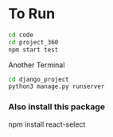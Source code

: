 # To Run

```bash
cd code
cd project_360
npm start test
```
Another Terminal

```bash
cd django_project
python3 manage.py runserver
```

### Also install this package
npm install react-select